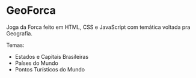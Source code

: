 # GeoForca
Joga da Forca feito em HTML, CSS e JavaScript com temática voltada pra Geografia.

Temas: 
- Estados e Capitais Brasileiras
- Países do Mundo
- Pontos Turísticos do Mundo
